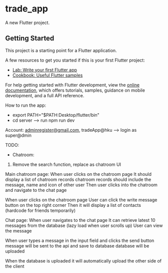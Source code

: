 # trade_app

A new Flutter project.

## Getting Started

This project is a starting point for a Flutter application.

A few resources to get you started if this is your first Flutter project:

- [Lab: Write your first Flutter app](https://docs.flutter.dev/get-started/codelab)
- [Cookbook: Useful Flutter samples](https://docs.flutter.dev/cookbook)

For help getting started with Flutter development, view the
[online documentation](https://docs.flutter.dev/), which offers tutorials,
samples, guidance on mobile development, and a full API reference.

How to run the app:

- export PATH="$PATH:Desktop/flutter/bin"
- cd server --> run npm run dev

Account: 
adminregister@gmail.com, tradeApp@hku --> login as super@dmin

TODO: 
- Chatroom: 
1. Remove the search function, replace as chatroom UI

Main chatroom page:
When user clicks on the chatroom page
It should display a list of chatroom records
chatroom records should include the message, name and icon of other user
Then user clicks into the chatroom and navigate to the chat page

When user clicks on the chatroom page
User can click the write message button on the top right corner
Then it will display a list of contacts (hardcode for friends temporarily)

Chat page: 
When user navigates to the chat page
It can retrieve latest 10 messages from the database (lazy load when user scrolls up)
User can view the message

When user types a message in the input field and clicks the send button
message will be sent to the api and save to database
database will be uploaded

When the database is uploaded
it will automatically upload the other side of the client